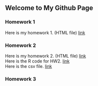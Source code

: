 ## Welcome to My Github Page



### Homework 1
Here is my homework 1. (HTML file) [link](/file/IE_360_HW1.html)
### Homework 2
Here is my homework 2. (HTML file) [link](/IE_360_HW2.html)  
Here is the R code for HW2. [link](/IE_360_HW2.r)  
Here is the csv file. [link](/HW2-Data/IE360_Spring22_HW2_data.csv)
### Homework 3


